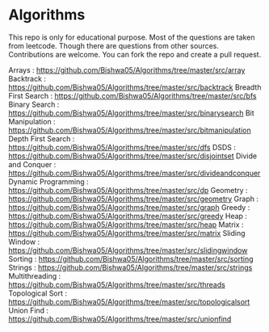 # Algorithms

This repo is only for educational purpose. Most of the  questions are taken from leetcode. Though there are questions from other sources.
Contributions are welcome. You can fork the repo and create a pull request.

Arrays : https://github.com/Bishwa05/Algorithms/tree/master/src/array
Backtrack : https://github.com/Bishwa05/Algorithms/tree/master/src/backtrack
Breadth First Search : https://github.com/Bishwa05/Algorithms/tree/master/src/bfs
Binary Search : https://github.com/Bishwa05/Algorithms/tree/master/src/binarysearch
Bit Manipulation : https://github.com/Bishwa05/Algorithms/tree/master/src/bitmanipulation
Depth First Search : https://github.com/Bishwa05/Algorithms/tree/master/src/dfs
DSDS : https://github.com/Bishwa05/Algorithms/tree/master/src/disjointset
Divide and Conquer : https://github.com/Bishwa05/Algorithms/tree/master/src/divideandconquer
Dynamic Programming : https://github.com/Bishwa05/Algorithms/tree/master/src/dp
Geometry : https://github.com/Bishwa05/Algorithms/tree/master/src/geometry
Graph : https://github.com/Bishwa05/Algorithms/tree/master/src/graph
Greedy : https://github.com/Bishwa05/Algorithms/tree/master/src/greedy
Heap : https://github.com/Bishwa05/Algorithms/tree/master/src/heap
Matrix : https://github.com/Bishwa05/Algorithms/tree/master/src/matrix
Sliding Window : https://github.com/Bishwa05/Algorithms/tree/master/src/slidingwindow
Sorting : https://github.com/Bishwa05/Algorithms/tree/master/src/sorting
Strings : https://github.com/Bishwa05/Algorithms/tree/master/src/strings
Multithreading : https://github.com/Bishwa05/Algorithms/tree/master/src/threads
Topological Sort : https://github.com/Bishwa05/Algorithms/tree/master/src/topologicalsort
Union Find : https://github.com/Bishwa05/Algorithms/tree/master/src/unionfind
